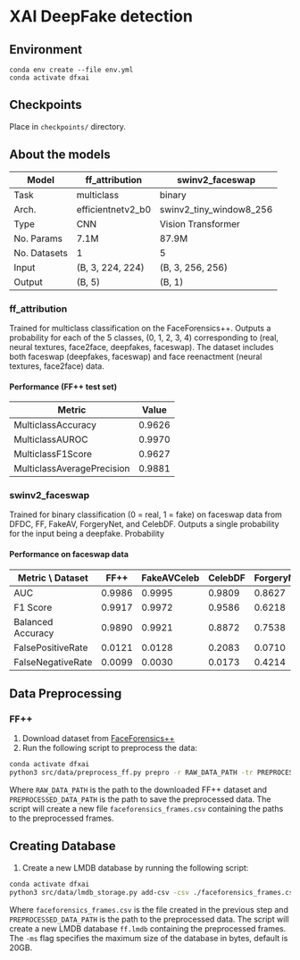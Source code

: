 # XAI DeepFake detection

## Environment
```
conda env create --file env.yml 
conda activate dfxai
```

## Checkpoints
Place in `checkpoints/` directory.

## About the models 
| Model | ff_attribution | swinv2_faceswap |
| --- | --- | --- |
| Task | multiclass | binary |
| Arch. | efficientnetv2_b0 | swinv2_tiny_window8_256 |
| Type | CNN | Vision Transformer |
| No. Params | 7.1M | 87.9M |
| No. Datasets | 1 | 5 |
| Input | (B, 3, 224, 224) | (B, 3, 256, 256) |
| Output | (B, 5) | (B, 1) |

### ff_attribution
Trained for multiclass classification on the FaceForensics++. Outputs a probability for each of the 5 classes, (0, 1, 2, 3, 4) corresponding to (real, neural textures, face2face, deepfakes, faceswap). The dataset includes both faceswap (deepfakes, faceswap) and face reenactment (neural textures, face2face) data.

#### Performance (FF++ test set)
| Metric | Value |
| --- | --- |
| MulticlassAccuracy | 0.9626 |
| MulticlassAUROC | 0.9970 |
| MulticlassF1Score | 0.9627 |
| MulticlassAveragePrecision | 0.9881 |

### swinv2_faceswap
Trained for binary classification (0 = real, 1 = fake) on faceswap data from DFDC, FF, FakeAV, ForgeryNet, and CelebDF. Outputs a single probability for the input being a deepfake. Probability 

#### Performance on faceswap data

| Metric \ Dataset | FF++ | FakeAVCeleb | CelebDF | ForgeryNet | DFDC | WildDeepFake | Avg. |
| --- | --- | --- | --- | --- | --- | --- | --- |
| AUC | 0.9986 | 0.9995 | 0.9809 | 0.8627 | 0.8860 | 0.8556 | 0.9305 |
| F1 Score | 0.9917 | 0.9972 | 0.9586 | 0.6218 | 0.8860 | 0.8205 | 0.8793 |
| Balanced Accuracy | 0.9890 | 0.9921 | 0.8872 | 0.7538 | 0.7751 | 0.7355 | 0.8554 |
| FalsePositiveRate | 0.0121 | 0.0128 | 0.2083 | 0.0710 | 0.3065 | 0.3697 | 0.1634 |
| FalseNegativeRate | 0.0099 | 0.0030 | 0.0173 | 0.4214 | 0.1432 | 0.1593 | 0.1257 |


## Data Preprocessing
### FF++
1. Download dataset from [FaceForensics++](https://github.com/ondyari/FaceForensics/blob/master/dataset/README.md)
2. Run the following script to preprocess the data:
```bash
conda activate dfxai
python3 src/data/preprocess_ff.py prepro -r RAW_DATA_PATH -tr PREPROCESSED_DATA_PATH -d cuda:0 -mdcsv RAW_DATA_PATH/dataset_info.csv -mdcsv faceforensics_frames.csv
```
Where `RAW_DATA_PATH` is the path to the downloaded FF++ dataset and `PREPROCESSED_DATA_PATH` is the path to save the preprocessed data. The script will create a new file `faceforensics_frames.csv` containing the paths to the preprocessed frames.

## Creating Database
1. Create a new LMDB database by running the following script:
```bash
conda activate dfxai
python3 src/data/lmdb_storage.py add-csv -csv ./faceforensics_frames.csv -h -pc relative_path -d ./ff.lmdb -ms 21474836480 -v -b PREPROCESSED_DATA_PATH
```
Where `faceforensics_frames.csv` is the file created in the previous step and `PREPROCESSED_DATA_PATH` is the path to the preprocessed data. The script will create a new LMDB database `ff.lmdb` containing the preprocessed frames. The `-ms` flag specifies the maximum size of the database in bytes, default is 20GB.
